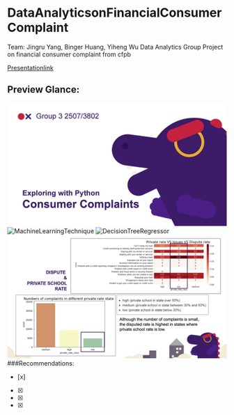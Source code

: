# DataAnalyticsonFinancialConsumerComplaint

Team: Jingru Yang, Binger Huang, Yiheng Wu
Data Analytics Group Project on financial consumer complaint from cfpb

[Presentationlink](https://github.com/evajryang/DataAnalyticsonFinancialConsumerComplaint/blob/main/presentation/Presentation.pdf)

## Preview Glance:
![Front page](https://github.com/evajryang/DataAnalyticsonFinancialConsumerComplaint/blob/main/presentation/page1.jpg)
![MachineLearningTechnique](https://github.com/evajryang/Econometrics-analysis/blob/main/presentation/financialconsumercomplaint_datamanipulation.jpg)
![DecisionTreeRegressor](https://github.com/evajryang/Econometrics-analysis/blob/main/presentation/DecisionTreeRegressor.jpg)
![DisputeRate&SchoolRate](https://github.com/evajryang/DataAnalyticsonFinancialConsumerComplaint/blob/main/presentation/Dispute%20Rate.jpg)
###Recommendations:
- [x] 
- [x] 
- [x] 
- [x] 
